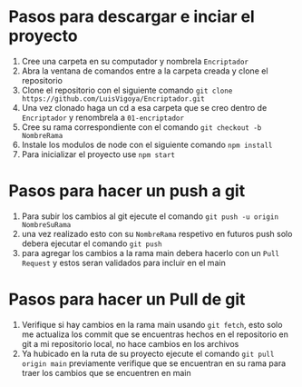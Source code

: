 # Pasos para descargar e inciar el proyecto

1. Cree una carpeta en su computador y nombrela `Encriptador`
2. Abra la ventana de comandos entre a la carpeta creada y clone el repositorio
3. Clone el repositorio con el siguiente comando `git clone https://github.com/LuisVigoya/Encriptador.git`
4. Una vez clonado haga un cd a esa carpeta que se creo dentro de `Encriptador` y renombrela a `01-encriptador`
5. Cree su rama correspondiente con el comando `git checkout -b NombreRama`
7. Instale los modulos de node con el siguiente comando `npm install`
6. Para inicializar el proyecto use `npm start`

# Pasos para hacer un push a git

1. Para subir los cambios al git ejecute el comando `git push -u origin NombreSuRama`
2. una vez realizado esto con su `NombreRama` respetivo en futuros push solo debera ejecutar el comando `git push`
3. para agregar los cambios a la rama main debera hacerlo con un `Pull Request` y estos seran validados para incluir en el main

# Pasos para hacer un Pull de git
1. Verifique si hay cambios en la rama main usando `git fetch`, esto solo me actualiza los commit que se encuentras hechos
en el repositorio en git a mi repositorio local, no hace cambios en los archivos
1. Ya hubicado en la ruta de su proyecto ejecute el comando `git pull origin main` previamente verifique que se encuentran  en su rama para traer los cambios que se encuentren en main
